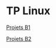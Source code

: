 # TP Linux

[Projets B1](https://github.com/UnEpicier/TP-Linux/blob/main/B1/README.md)

[Projets B2](https://github.com/UnEpicier/TP-Linux/blob/main/B2/README.md)
